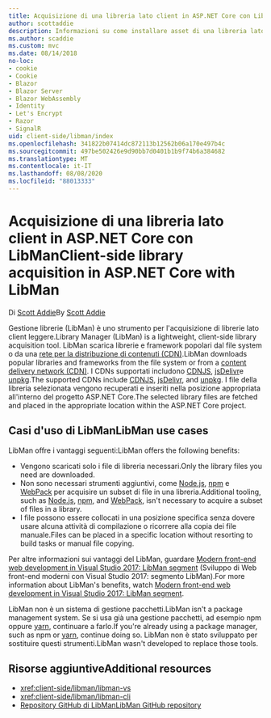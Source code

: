 ```yaml
---
title: Acquisizione di una libreria lato client in ASP.NET Core con LibMan
author: scottaddie
description: Informazioni su come installare asset di una libreria lato client in un progetto ASP.NET Core tramite Gestione librerie (LibMan).
ms.author: scaddie
ms.custom: mvc
ms.date: 08/14/2018
no-loc:
- cookie
- Cookie
- Blazor
- Blazor Server
- Blazor WebAssembly
- Identity
- Let's Encrypt
- Razor
- SignalR
uid: client-side/libman/index
ms.openlocfilehash: 341822b07414dc872113b12562b06a170e497b4c
ms.sourcegitcommit: 497be502426e9d90bb7d0401b1b9f74b6a384682
ms.translationtype: MT
ms.contentlocale: it-IT
ms.lasthandoff: 08/08/2020
ms.locfileid: "88013333"
---
```

# <a name="client-side-library-acquisition-in-aspnet-core-with-libman"></a><span data-ttu-id="80797-103">Acquisizione di una libreria lato client in ASP.NET Core con LibMan</span><span class="sxs-lookup"><span data-stu-id="80797-103">Client-side library acquisition in ASP.NET Core with LibMan</span></span>

<span data-ttu-id="80797-104">Di [Scott Addie](https://twitter.com/Scott_Addie)</span><span class="sxs-lookup"><span data-stu-id="80797-104">By [Scott Addie](https://twitter.com/Scott_Addie)</span></span>

<span data-ttu-id="80797-105">Gestione librerie (LibMan) è uno strumento per l'acquisizione di librerie lato client leggere.</span><span class="sxs-lookup"><span data-stu-id="80797-105">Library Manager (LibMan) is a lightweight, client-side library acquisition tool.</span></span> <span data-ttu-id="80797-106">LibMan scarica librerie e framework popolari dal file system o da una [rete per la distribuzione di contenuti (CDN)](https://wikipedia.org/wiki/Content_delivery_network).</span><span class="sxs-lookup"><span data-stu-id="80797-106">LibMan downloads popular libraries and frameworks from the file system or from a [content delivery network (CDN)](https://wikipedia.org/wiki/Content_delivery_network).</span></span> <span data-ttu-id="80797-107">I CDNs supportati includono [CDNJS](https://cdnjs.com/), [jsDelivr](https://www.jsdelivr.com/)e [unpkg](https://unpkg.com/#/).</span><span class="sxs-lookup"><span data-stu-id="80797-107">The supported CDNs include [CDNJS](https://cdnjs.com/), [jsDelivr](https://www.jsdelivr.com/), and [unpkg](https://unpkg.com/#/).</span></span> <span data-ttu-id="80797-108">I file della libreria selezionata vengono recuperati e inseriti nella posizione appropriata all'interno del progetto ASP.NET Core.</span><span class="sxs-lookup"><span data-stu-id="80797-108">The selected library files are fetched and placed in the appropriate location within the ASP.NET Core project.</span></span>

## <a name="libman-use-cases"></a><span data-ttu-id="80797-109">Casi d'uso di LibMan</span><span class="sxs-lookup"><span data-stu-id="80797-109">LibMan use cases</span></span>

<span data-ttu-id="80797-110">LibMan offre i vantaggi seguenti:</span><span class="sxs-lookup"><span data-stu-id="80797-110">LibMan offers the following benefits:</span></span>

* <span data-ttu-id="80797-111">Vengono scaricati solo i file di libreria necessari.</span><span class="sxs-lookup"><span data-stu-id="80797-111">Only the library files you need are downloaded.</span></span>
* <span data-ttu-id="80797-112">Non sono necessari strumenti aggiuntivi, come [Node.js](https://nodejs.org), [npm](https://www.npmjs.com) e [WebPack](https://webpack.js.org) per acquisire un subset di file in una libreria.</span><span class="sxs-lookup"><span data-stu-id="80797-112">Additional tooling, such as [Node.js](https://nodejs.org), [npm](https://www.npmjs.com), and [WebPack](https://webpack.js.org), isn't necessary to acquire a subset of files in a library.</span></span>
* <span data-ttu-id="80797-113">I file possono essere collocati in una posizione specifica senza dovere usare alcuna attività di compilazione o ricorrere alla copia dei file manuale.</span><span class="sxs-lookup"><span data-stu-id="80797-113">Files can be placed in a specific location without resorting to build tasks or manual file copying.</span></span>

<span data-ttu-id="80797-114">Per altre informazioni sui vantaggi del LibMan, guardare [Modern front-end web development in Visual Studio 2017: LibMan segment](https://channel9.msdn.com/Events/Build/2017/B8073#time=43m34s) (Sviluppo di Web front-end moderni con Visual Studio 2017: segmento LibMan).</span><span class="sxs-lookup"><span data-stu-id="80797-114">For more information about LibMan's benefits, watch [Modern front-end web development in Visual Studio 2017: LibMan segment](https://channel9.msdn.com/Events/Build/2017/B8073#time=43m34s).</span></span>

<span data-ttu-id="80797-115">LibMan non è un sistema di gestione pacchetti.</span><span class="sxs-lookup"><span data-stu-id="80797-115">LibMan isn't a package management system.</span></span> <span data-ttu-id="80797-116">Se si usa già una gestione pacchetti, ad esempio npm oppure [yarn](https://yarnpkg.com), continuare a farlo.</span><span class="sxs-lookup"><span data-stu-id="80797-116">If you're already using a package manager, such as npm or [yarn](https://yarnpkg.com), continue doing so.</span></span> <span data-ttu-id="80797-117">LibMan non è stato sviluppato per sostituire questi strumenti.</span><span class="sxs-lookup"><span data-stu-id="80797-117">LibMan wasn't developed to replace those tools.</span></span>

## <a name="additional-resources"></a><span data-ttu-id="80797-118">Risorse aggiuntive</span><span class="sxs-lookup"><span data-stu-id="80797-118">Additional resources</span></span>

* <xref:client-side/libman/libman-vs>
* <xref:client-side/libman/libman-cli>
* [<span data-ttu-id="80797-119">Repository GitHub di LibMan</span><span class="sxs-lookup"><span data-stu-id="80797-119">LibMan GitHub repository</span></span>](https://github.com/aspnet/LibraryManager)
